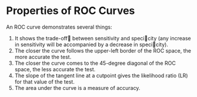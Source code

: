 Properties of ROC Curves
================================
An ROC curve demonstrates several things:
1. It shows the trade-off between sensitivity and specicity (any increase
in sensitivity will be accompanied by a decrease in specicity).
2. The closer the curve follows the upper-left border of the ROC space,
the more accurate the test.
3. The closer the curve comes to the 45-degree diagonal of the ROC space,
the less accurate the test.
4. The slope of the tangent line at a cutpoint gives the likelihood ratio
(LR) for that value of the test.
5. The area under the curve is a measure of accuracy.
